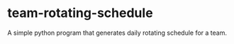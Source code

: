 # team-rotating-schedule
A simple python program that generates daily rotating schedule for a team.

